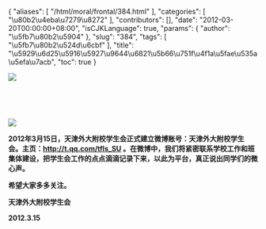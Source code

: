 {
    "aliases": [
        "/html/moral/frontal/384.html"
    ],
    "categories": [
        "\u80b2\u4eba\u7279\u8272"
    ],
    "contributors": [],
    "date": "2012-03-20T00:00:00+08:00",
    "isCJKLanguage": true,
    "params": {
        "author": "\u5fb7\u80b2\u5904"
    },
    "slug": "384",
    "tags": [
        "\u5fb7\u80b2\u524d\u6cbf"
    ],
    "title": "\u5929\u6d25\u5916\u5927\u9644\u6821\u5b66\u751f\u4f1a\u5fae\u535a\u5efa\u7acb",
    "toc": true
}

**![](https://cdn.tfls.online/mirror/full/fd43da18563c2bdceaabeaf2b52dcaf8656c5df9.jpg)**




  




  




**![](https://cdn.tfls.online/mirror/full/33e291a0584dd4ee2022e24ab546909d689b1e04.jpg)**




**2012年3月15日，天津外大附校学生会正式建立微博账号：天津外大附校学生会。主页：<http://t.qq.com/tfls_SU> 。在微博中，我们将紧密联系学校工作和班集体建设，把学生会工作的点点滴滴记录下来，以此为平台，真正说出同学们的微心声。**




**希望大家多多关注。**




**天津外大附校学生会**




**2012.3.15**


